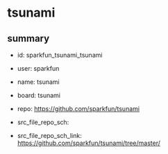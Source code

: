 # tsunami
 
## summary 
* id: sparkfun_tsunami_tsunami
* user: sparkfun
* name: tsunami
* board: tsunami
* repo: https://github.com/sparkfun/tsunami



* src_file_repo_sch: 
* src_file_repo_sch_link: https://github.com/sparkfun/tsunami/tree/master/






